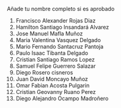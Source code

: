 Añade tu nombre completo si es aprobado
1. Francisco Alexander Rojas Diaz
2. Hamilton Santiago Insandará Alvarez
3. Jose Manuel Mafla Muñoz
4. Maria Valentina Vasquez Delgado
5. Mario Fernando Santacruz Pantoja
6. Paulo Isaac Tibanta Delgado 
7. Cristian Santiago Ramos Lopez
8. Samuel Felipe Guerrero Salazar
9. Diego Rosero cisneros
10. Juan David Moncayo Muñoz
11. Omar Fabian Acosta Pulgarin
12. Cristian Geovanny Ruano Perez 
13. Diego Alejandro Ocampo Madroñero